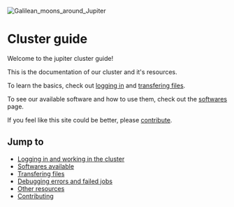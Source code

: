 ![Galilean_moons_around_Jupiter](https://user-images.githubusercontent.com/60739184/162484342-2aa465bf-3c5b-49be-830e-9ec58d8d87ef.gif)

# Cluster guide

Welcome to the jupiter cluster guide!

This is the documentation of our cluster and it's resources. 

To learn the basics, check out [logging in](./login.md) and [transfering files](./syncing.md).

To see our available software and how to use them, check out the [softwares](./softwares.md) page.

If you feel like this site could be better, please [contribute](./contributing.md).

## Jump to 

- [Logging in and working in the cluster](./login.md)
- [Softwares available](./softwares.md)
- [Transfering files](./syncing.md)
- [Debugging errors and failed jobs](./debugging.md)
- [Other resources](./learn.md)
- [Contributing](./contributing.md)

